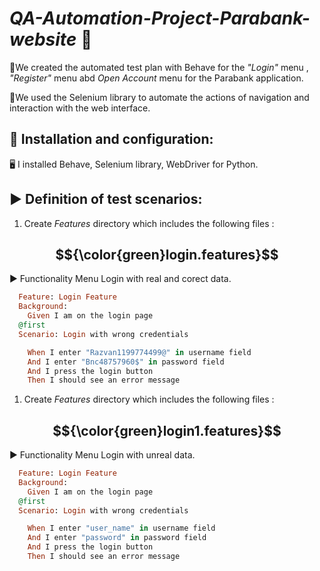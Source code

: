 # _**QA-Automation-Project-Parabank-website**_ 🔄

📍We created the automated test plan with Behave for the _"Login"_ menu , _"Register"_ menu abd _Open Account_ menu for the Parabank application.

📍We used the Selenium library to automate the actions of navigation and interaction with the web interface.

## 📌 Installation and configuration:

🖥️ I installed Behave, Selenium library, WebDriver for Python.


## ▶️ Definition of test scenarios:

1. Create _Features_ directory which includes the following files :

  ## $${\color{green}login.features}$$
   
   ▶️ Functionality Menu Login with real and corect data.
   
```ruby
  Feature: Login Feature
  Background:
    Given I am on the login page
  @first
  Scenario: Login with wrong credentials

    When I enter "Razvan1199774499@" in username field
    And I enter "Bnc48757960$" in password field
    And I press the login button
    Then I should see an error message
```

1. Create _Features_ directory which includes the following files :

  ## $${\color{green}login1.features}$$
   
   ▶️ Functionality Menu Login with unreal data.
   
```ruby
  Feature: Login Feature
  Background:
    Given I am on the login page
  @first
  Scenario: Login with wrong credentials

    When I enter "user_name" in username field
    And I enter "password" in password field
    And I press the login button
    Then I should see an error message
```






